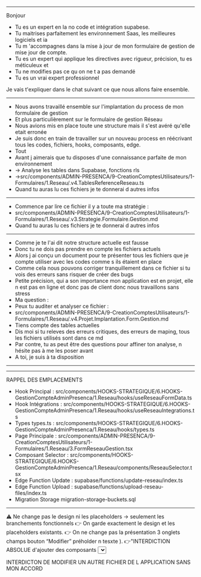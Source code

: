 
----
Bonjour 
- Tu es un expert en Ia no code et intégration supabese.
- Tu maitrises parfaitement les environnement Saas, les meilleures logiciels et ia
- Tu m 'accompagnes dans la mise à jour de mon formulaire de gestion de mise jour de compte.
- Tu es un expert qui applique les directives avec rigueur, précision, tu es méticuleux et
- Tu ne modifies pas ce qu on ne t a pas demandé
- Tu es un vrai expert professionnel

Je vais t'expliquer dans le chat suivant ce que nous allons faire ensemble.


---

- Nous avons travaillé ensemble sur l'implantation du process de mon formulaire de gestion
- Et plus particulièrement sur le formulaire de gestion Réseau
- Nous avions mis en place toute une structure mais il s'est avéré qu'elle etait erronée
- Je suis donc en train de travailler sur un nouveau process en réécrivant tous les codes, fichiers, hooks, composants, edge.
- Tout
- Avant j aimerais que tu disposes d'une connaissance parfaite de mon environnement
- -> Analyse les tables dans Supabase, fonctions rls
- ->src/components/ADMIN-PRESENCA/9-CreationComptesUtilisateurs/1-Formulaires/1.Reseau/.v4.TablesReferenceReseau.ts
- Quand tu auras lu ces fichiers je te donnerai d autres infos

---

- Commence par lire ce fichier il y a toute ma stratégie :
- src/components/ADMIN-PRESENCA/9-CreationComptesUtilisateurs/1-Formulaires/1.Reseau/.v3.Strategie.Formulaire.Gestion.md
- Quand tu auras lu ces fichiers je te donnerai d autres infos

---

- Comme je te l'ai dit notre structure actuelle est fausse
- Donc tu ne dois pas prendre en compte les fichiers actuels
- Alors j ai conçu un document pour te présenter tous les fichiers que je compte utiliser avec les codes comme s ils étaient en place
- Comme cela nous pouvons corriger tranquillement dans ce fichier si tu vois des erreurs sans risquer de créer des bugs
- Petite précision, qui a son importance mon application est en projet, elle n est pas en ligne et donc pas de client donc nous travaillons sans stress
- Ma question :
- Peux tu auditer et analyser ce fichier :
- src/components/ADMIN-PRESENCA/9-CreationComptesUtilisateurs/1-Formulaires/1.Reseau/.v4.Projet.Implantation.Form.Gestion.md
- Tiens compte des tables actuelles
- Dis moi si tu releves des erreurs critiques, des erreurs de maping, tous les fichiers utilisés sont dans ce md
- Par contre, tu as peut être des questions pour affiner ton analyse, n hésite pas à me les poser avant
- A toi, je suis à ta disposition

---






---
RAPPEL DES EMPLACEMENTS

- Hook Principal : src/components/HOOKS-STRATEGIQUE/6.HOOKS-GestionCompteAdminPresenca/1.Reseau/hooks/useReseauFormData.ts
- Hook Intégrations : src/components/HOOKS-STRATEGIQUE/6.HOOKS-GestionCompteAdminPresenca/1.Reseau/hooks/useReseauIntegrations.ts
- Types	types.ts : src/components/HOOKS-STRATEGIQUE/6.HOOKS-GestionCompteAdminPresenca/1.Reseau/hooks/types.ts
- Page Principale	: src/components/ADMIN-PRESENCA/9-CreationComptesUtilisateurs/1-Formulaires/1.Reseau/3.FormReseauGestion.tsx
- Composant Selector : src/components/HOOKS-STRATEGIQUE/6.HOOKS-GestionCompteAdminPresenca/1.Reseau/components/ReseauSelector.tsx
- Edge Function Update : supabase/functions/update-reseau/index.ts
- Edge Function Upload : supabase/functions/upload-reseau-files/index.ts
- Migration Storage	migration-storage-buckets.sql	
---




⚠️ Ne change pas le design ni les placeholders → seulement les branchements fonctionnels
👉 On garde exactement le design et les placeholders existants.
👉 On ne change pas la présentation  3 onglets champs bouton “Modifier” préholder n tesxte 
).
👉"INTERDICTION ABSOLUE d'ajouter des composants <Select> dans l'onglet Intégrations.  L'onglet Intégrations utilise EXACTEMENT la même logique que l'onglet Général : chargement automatique des données depuis la BDD + modification manuelle + sauvegarde. Aucun sélecteur de connexions existantes."
"Onglet Intégrations = Input classiques uniquement. Pas de Select. Même logique que l'onglet Général."
Rappel 
seul le fichier
 est à modifier
INTERDICTION TOTALE ET ABSOLUE DE MODIFIER UN AUTRE FICHIER SANS MON ACCORD
Si tu rencontres un pbl tu stoppes et tu demandes 




INTERDICTON DE MODIFIER UN AUTRE FICHIER DE L APPLICATION SANS MON ACCORD
